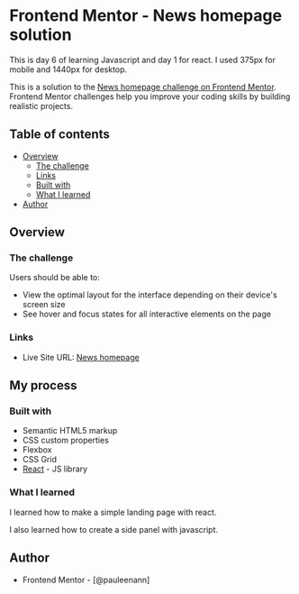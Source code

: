 # Frontend Mentor - News homepage solution

This is day 6 of learning Javascript and day 1 for react. I used 375px for mobile and 1440px for desktop.

This is a solution to the [News homepage challenge on Frontend Mentor](https://www.frontendmentor.io/challenges/news-homepage-H6SWTa1MFl). Frontend Mentor challenges help you improve your coding skills by building realistic projects.

## Table of contents

- [Overview](#overview)
  - [The challenge](#the-challenge)
  - [Links](#links)
  - [Built with](#built-with)
  - [What I learned](#what-i-learned)
- [Author](#author)

## Overview

### The challenge

Users should be able to:

- View the optimal layout for the interface depending on their device's screen size
- See hover and focus states for all interactive elements on the page

### Links

- Live Site URL: [News homepage](https://65dd833bf7d4f68ed9bae9a6--creative-mochi-84d667.netlify.app/)

## My process

### Built with

- Semantic HTML5 markup
- CSS custom properties
- Flexbox
- CSS Grid
- [React](https://reactjs.org/) - JS library


### What I learned

I learned how to make a simple landing page with react.

I also learned how to create a side panel with javascript.


## Author

- Frontend Mentor - [@pauleenann]